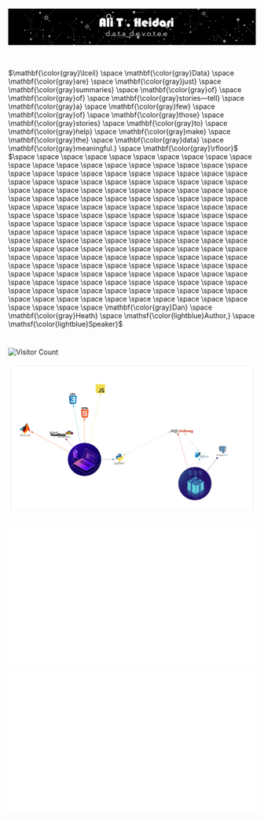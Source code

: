 <p align=center>
  
![](https://github.com/theidari/theidari/blob/main/site%20backgroundwe.gif)
  
</p>

</br>

$\mathbf{\color{gray}\lceil} \space \mathbf{\color{gray}Data} \space \mathbf{\color{gray}are} \space \mathbf{\color{gray}just} \space \mathbf{\color{gray}summaries} \space \mathbf{\color{gray}of} \space \mathbf{\color{gray}of} \space \mathbf{\color{gray}stories—tell} \space \mathbf{\color{gray}a} \space \mathbf{\color{gray}few} \space \mathbf{\color{gray}of} \space \mathbf{\color{gray}those} \space \mathbf{\color{gray}stories} \space \mathbf{\color{gray}to} \space \mathbf{\color{gray}help} \space \mathbf{\color{gray}make} \space \mathbf{\color{gray}the} \space \mathbf{\color{gray}data} \space \mathbf{\color{gray}meaningful.} \space \mathbf{\color{gray}\rfloor}$
$\space \space \space \space \space \space \space \space \space \space \space \space \space \space \space \space \space \space \space \space \space \space \space \space \space \space \space \space \space \space \space \space \space \space \space \space \space \space \space \space \space \space \space \space \space \space \space \space \space \space \space \space \space \space \space \space \space \space \space \space \space \space \space \space \space \space \space \space \space \space \space \space \space \space \space \space \space \space \space \space \space \space \space \space \space \space \space \space \space \space \space \space \space \space \space \space \space \space \space \space \space \space \space \space \space \space \space \space \space \space \space \space \space \space \space \space \space \space \space \space \space \space \space \space \space \space \space \space \space \space \space \space \space \space \space \space \space \space \space \space \space \space \space \space \space \space \space \space \space \space \space \space \space \space \space \space \space \space \space \space \space \space \space \space \space \space \space \space \space \space \space \space \space \space \space \space \space \space \space \space \space \space \space \space \mathbf{\color{gray}Dan} \space \mathbf{\color{gray}Heath} \space \mathsf{\color{lightblue}Author,} \space \mathsf{\color{lightblue}Speaker}$

 



<h1 align=center>
</h1> 


![Visitor Count](https://profile-counter.glitch.me/theidari/count.svg)


<p align="Center">
<img src="https://github.com/theidari/theidari/blob/main/programming2.png" width="1000">
</p>

<p align="Center">
<img src="https://raw.githubusercontent.com/theidari/statusrepo/5509c0123193758bea5fd82fefa810a408a95dc3/generated/overview.svg"><img src="https://raw.githubusercontent.com/theidari/statusrepo/5509c0123193758bea5fd82fefa810a408a95dc3/generated/languages.svg">
</p>


